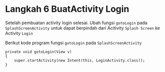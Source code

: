 # Langkah 6 BuatActivity Login

Setelah pembuatan activity login selesai. Ubah fungsi `gotoLogin` pada  `SplashScreenActivity` untuk dapat berpindah dari Acitivity `Splash Screen` ke Activity `Login`

Berikut kode program fungsi `gotoLogin` pada `SplashScreenActivity`
```
private void gotoLogin(View v)
{
    super.startActivity(new Intent(this, LoginActivity.class));
}
```